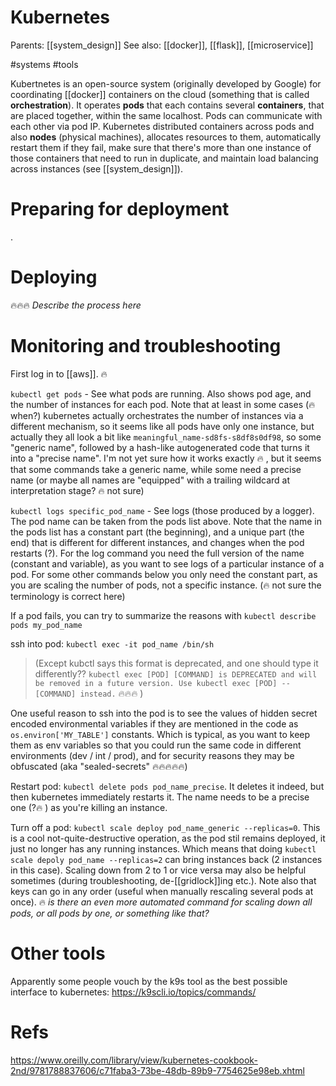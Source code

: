 # Kubernetes

Parents: [[system_design]]
See also: [[docker]], [[flask]], [[microservice]]

#systems #tools


Kubertnetes is an open-source system (originally developed by Google) for coordinating [[docker]] containers on the cloud (something that is called **orchestration**). It operates **pods** that each contains several **containers**, that are placed together, within the same localhost. Pods can communicate with each other via pod IP. Kubernetes distributed containers across pods and also **nodes** (physical machines), allocates resources to them, automatically restart them if they fail, make sure that there's more than one instance of those containers that need to run in duplicate, and maintain load balancing across instances (see [[system_design]]).

# Preparing for deployment

.

# Deploying

🔥🔥🔥 _Describe the process here_

# Monitoring and troubleshooting

First log in to [[aws]]. 🔥

`kubectl get pods` - See what pods are running. Also shows pod age, and the number of instances for each pod. Note that at least in some cases (🔥 when?) kubernetes actually orchestrates the number of instances via a different mechanism, so it seems like all pods have only one instance, but actually they all look a bit like `meaningful_name-sd8fs-s8df8s0df98`, so some "generic name", followed by a hash-like autogenerated code that turns it into a "precise name". I'm not yet sure how it works exactly 🔥 , but it seems that some commands take a generic name, while some need a precise name (or maybe all names are "equipped" with a trailing wildcard at interpretation stage? 🔥 not sure)

`kubectl logs specific_pod_name` - See logs (those produced by a logger). The pod name can be taken from the pods list above. Note that the name in the pods list has a constant part (the beginning), and a unique part (the end) that is different for different instances, and changes when the pod restarts (?). For the log command you need the full version of the name (constant and variable), as you want to see logs of a particular instance of a pod. For some other commands below you only need the constant part, as you are scaling the number of pods, not a specific instance. (🔥 not sure the terminology is correct here)

If a pod fails, you can try to summarize the reasons with `kubectl describe pods my_pod_name`

ssh into pod: `kubectl exec -it pod_name /bin/sh`
> (Except kubctl says this format is deprecated, and one should type it differently??
`kubectl exec [POD] [COMMAND] is DEPRECATED and will be removed in a future version. Use kubectl exec [POD] -- [COMMAND] instead.` 🔥🔥🔥 )

One useful reason to ssh into the pod is to see the values of hidden secret encoded environmental variables if they are mentioned in the code as `os.environ['MY_TABLE']` constants. Which is typical, as you want to keep them as env variables so that you could run the same code in different environments (dev / int / prod), and for security reasons they may be obfuscated (aka "sealed-secrets" 🔥🔥🔥🔥🔥)

Restart pod: `kubectl delete pods pod_name_precise`. It deletes it indeed, but then kubernetes immediately restarts it. The name needs to be a precise one (?🔥 ) as you're killing an instance.

Turn off a pod: `kubectl scale deploy pod_name_generic --replicas=0`. This is a cool not-quite-destructive operation, as the pod stil remains deployed, it just no longer has any running instances. Which means that doing `kubectl scale depoly pod_name --replicas=2` can bring instances back (2 instances in this case). Scaling down from 2 to 1 or vice versa may also be helpful sometimes (during troubleshooting, de-[[gridlock]]ing etc.). Note also that keys can go in any order (useful when manually rescaling several pods at once). 🔥 _is there an even more automated command for scaling down all pods, or all pods by one, or something like that?_

# Other tools

Apparently some people vouch by the k9s tool as the best possible interface to kubernetes: https://k9scli.io/topics/commands/

# Refs

https://www.oreilly.com/library/view/kubernetes-cookbook-2nd/9781788837606/c71faba3-73be-48db-89b9-7754625e98eb.xhtml